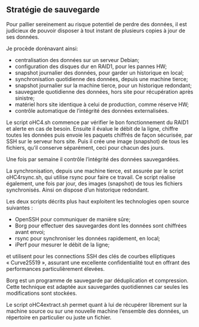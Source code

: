 ## Stratégie de sauvegarde

Pour pallier sereinement au risque potentiel de perdre des données, il est judicieux de pouvoir disposer à tout instant de plusieurs copies à jour de ses données.

Je procède dorénavant ainsi:

- centralisation des données sur un serveur Debian;
- configuration des disques dur en RAID1, pour les pannes HW;
- snapshot journalier des données, pour garder un historique en local;
- synchronisation quotidienne des données, depuis une machine tierce;
- snapshot journalier sur la machine tierce, pour un historique redondant;
- sauvegarde quotidienne des données, hors site pour récupération après sinistre;
- matériel hors site identique à celui de production, comme réserve HW;
- contrôle automatique de l’intégrité des données externalisées.

Le script oHC4.sh commence par vérifier le bon fonctionnement du RAID1 et alerte en cas de besoin. Ensuite il évalue le débit de la ligne, chiffre toutes les données puis envoie les paquets chiffrés de façon sécurisée, par SSH sur le serveur hors site. Puis il crée une image (snapshot) de tous les fichiers, qu’il conserve séparément, ceci pour chacun des jours.

Une fois par semaine il contrôle l’intégrité des données sauvegardées.

La synchronisation, depuis une machine tierce, est assurée par le script oHC4rsync.sh, qui utilise rsync pour faire ce travail. Ce script réalise également, une fois par jour, des images (snapshot) de tous les fichiers synchronisés. Ainsi on dispose d’un historique redondant.

Les deux scripts décrits plus haut exploitent les technologies open source suivantes :

- OpenSSH pour communiquer de manière sûre;
- Borg pour effectuer des sauvegardes dont les données sont chiffrées avant envoi;
- rsync pour synchroniser les données rapidement, en local;
- iPerf pour mesurer le débit de la ligne;

et utilisent pour les connections SSH des clés de courbes elliptiques « Curve25519 », assurant une excellente confidentialité tout en offrant des performances particulièrement élevées.

Borg est un programme de sauvegarde par déduplication et compression. Cette technique est adaptée aux sauvegardes quotidiennes car seules les modifications sont stockées.

Le script oHC4extract.sh permet quant à lui de récupérer librement sur la machine source ou sur une nouvelle machine l’ensemble des données, un répertoire en particulier ou juste un fichier.
